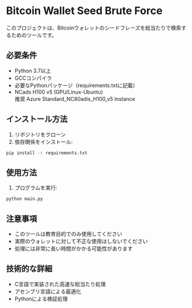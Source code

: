 # Bitcoin Wallet Seed Brute Force

このプロジェクトは、Bitcoinウォレットのシードフレーズを総当たりで検索するためのツールです。

## 必要条件

- Python 3.7以上
- GCCコンパイラ
- 必要なPythonパッケージ（requirements.txtに記載）  
- NCads H100 v5 (GPU/Linux-Ubuntu)  
推奨 Azure Standard_NC80adis_H100_v5 Instance  

## インストール方法

1. リポジトリをクローン
2. 依存関係をインストール:
```bash
pip install -r requirements.txt
```

## 使用方法

1. プログラムを実行:
```bash
python main.py
```

## 注意事項

- このツールは教育目的でのみ使用してください
- 実際のウォレットに対して不正な使用はしないでください
- 処理には非常に長い時間がかかる可能性があります

## 技術的な詳細

- C言語で実装された高速な総当たり処理
- アセンブリ言語による最適化
- Pythonによる検証処理 